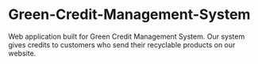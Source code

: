 # Green-Credit-Management-System
Web application built for Green Credit Management System.
Our system gives credits to customers who send their recyclable products on our website.
